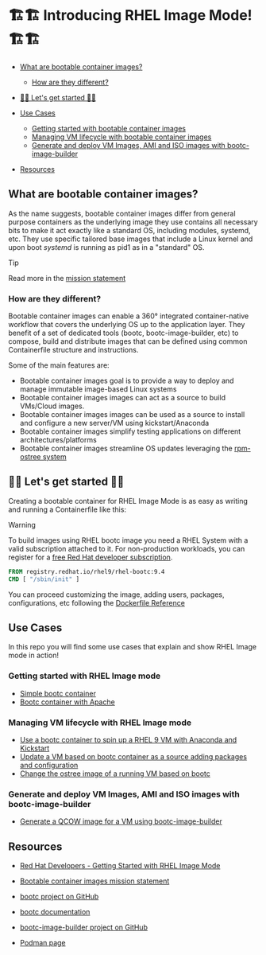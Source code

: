 # 🏗️🏗️ Introducing RHEL Image Mode! 🏗️🏗️

- [What are bootable container images?](#what-are-bootable-containers)
   * [How are they different?](#how-are-they-different)
- [🎯🎯 Let's get started 🎯🎯](#-lets-get-started-)
- [Use Cases](#use-cases)
   * [Getting started with bootable container images](#getting-started-with-bootable-containers)
   * [Managing VM lifecycle with bootable container images](#managing-vm-lifecycle-with-bootable-containers)
   * [Generate and deploy VM Images, AMI and ISO images with bootc-image-builder](#generate-and-deploy-vm-images-ami-and-iso-images-with-bootc-image-builder)

- [Resources](#resources)

## What are bootable container images?

As the name suggests, bootable container images differ from general purpose containers as the underlying image they use contains all necessary bits to make it act exactly like a standard OS, including modules, systemd, etc.
They use specific tailored base images that include a Linux kernel and upon boot *systemd* is running as pid1 as in a "standard" OS.

> [!TIP]
> Read more in the [mission statement](https://containers.github.io/bootable/)

### How are they different?

Bootable container images can enable a 360° integrated container-native workflow that covers the underlying OS up to the application layer.
They benefit of a set of dedicated tools (bootc, bootc-image-builder, etc) to compose, build and distribute images that can be defined using common Containerfile structure and instructions.

Some of the main features are:

- Bootable container images goal is to provide a way to deploy and manage immutable image-based Linux systems
- Bootable container images images can act as a source to build VMs/Cloud images.
- Bootable container images images can be used as a source to install and configure a new server/VM using kickstart/Anaconda
- Bootable container images simplify testing applications on different architectures/platforms
- Bootable container images streamline OS updates leveraging the [rpm-ostree system](https://coreos.github.io/rpm-ostree/)

## 🎯🎯 Let's get started 🎯🎯

Creating a bootable container for RHEL Image Mode is as easy as writing and running a Containerfile like this:

> [!WARNING]
> To build images using RHEL bootc image you need a RHEL System with a valid subscription attached to it. For non-production workloads, you can register for a [free Red Hat developer subscription](https://developers.redhat.com/register).


```dockerfile
FROM registry.redhat.io/rhel9/rhel-bootc:9.4
CMD [ "/sbin/init" ]
```

You can proceed customizing the image, adding users, packages, configurations, etc following the [Dockerfile Reference](https://docs.docker.com/reference/dockerfile/)

## Use Cases

In this repo you will find some use cases that explain and show RHEL Image mode in action!

### Getting started with RHEL Image mode

- [Simple bootc container](./use-cases/simple-bootc-container/)
- [Bootc container with Apache](./use-cases/httpd-bootc-container/)

### Managing VM lifecycle with RHEL Image mode

- [Use a bootc container to spin up a RHEL 9 VM with Anaconda and Kickstart](./use-cases/anaconda-ks-bootc-container/)
- [Update a VM based on bootc container as a source adding packages and configuration](./use-cases/upgrade-bootc-container/)
- [Change the ostree image of a running VM based on bootc](./use-cases/replace-bootc-container/)

### Generate and deploy VM Images, AMI and ISO images with bootc-image-builder

- [Generate a QCOW image for a VM using bootc-image-builder](./use-cases/image-builder-bootc-container/)

## Resources

- [Red Hat Developers - Getting Started with RHEL Image Mode](https://developers.redhat.com/products/rhel-image-mode/overview)

- [Bootable container images mission statement](https://containers.github.io/bootable/)

- [bootc project on GitHub](https://github.com/containers/bootc)
- [bootc documentation](https://containers.github.io/bootc/)
- [bootc-image-builder project on GitHub](https://github.com/osbuild/bootc-image-builder)

- [Podman page](https://podman.io/)

